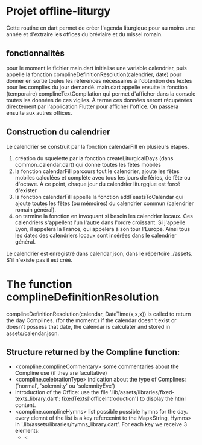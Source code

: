 # Projet offline-liturgy

Cette routine en dart permet de créer l'agenda liturgique pour au moins une année et d'extraire les offices du bréviaire et du missel romain.

## fonctionnalités

pour le moment le fichier main.dart initialise une variable calendrier, puis appelle la fonction complineDefinitionResolution(calendrier, date) pour donner en sortie toutes les références nécessaires à l'obtention des textes pour les complies du jour demandé.
main.dart appelle ensuite la fonction (temporaire) complineTextCompilation qui permet d'afficher dans la console toutes les données de ces vigiles. À terme ces données seront récupérées directement par l'application Flutter pour afficher l'office.
On passera ensuite aux autres offices.

## Construction du calendrier

Le calendrier se construit par la fonction calendarFill en plusieurs étapes.

1. création du squelette par la fonction createLiturgicalDays (dans common_calendar.dart) qui donne toutes les fêtes mobiles
2. la fonction calendarFill parcours tout le calendrier, ajoute les fêtes mobiles calculées et complète avec tous les jours de féries, de fête ou d'octave. À ce point, chaque jour du calendrier liturgqiue est forcé d'exister
3. la fonction calendarFill appelle la fonction addFeastsToCalendar qui ajoute toutes les fêtes (ou mémoires) du calendrier commun (calendrier romain général).
4. on termine la fonction en invoquant si besoin les calendrier locaux. Ces calendriers s'appellent l'un l'autre dans l'ordre croissant. Si j'appelle Lyon, il appelera la France, qui appelera à son tour l'Europe. Ainsi tous les dates des calendriers locaux sont insérées dans le calendrier général.

Le calendrier est enregistré dans calendar.json, dans le répertoire ./assets. S'il n'existe pas il est créé.

# The function complineDefinitionResolution

complineDefinitionResolution(calendar, DateTime(x,x,x)) is called to return the day Complines.
(for the moment:) if the calendar doesn't exist or doesn't possess that date, the calendar is calculater and stored in assets/calendar.json.

## Structure returned by the Compline function:

- <compline.complineCommentary> some commentaries about the Compline use (if they are facultative)
- <compline.celebrationType> indication about the type of Complines: ('normal', 'solemnity' ou 'solemnityEve')
- introduction of the Office: use the file '.lib/assets/libraries/fixed-texts_library.dart': fixedTexts['officeIntroduction'] to display the html content.
- <compline.complineHymns> list possible possible hymns for the day.
  every elemnt of the list is a key refercenint to the Map<String, Hymns> in '.lib/assets/libraries/hymns_library.dart'. For each key we receive 3 elements:
  - <<title> : official title of the Hymn
  - <author> author of the Hymn (not always provided)
  - <content> is the text of the Hymn in html code.
- <compline.complinePsalm1Antiphon>: first antiphon of first Psalm
- <compline.complinePsalm1Antiphon2>: second antiphon of first Psalm. If it's not empty, it should be great to display the first antiphon, then "or" and the second antiphon.
- <compline.complinePsalm1> key of the psalm of canticle to be found in '../assets/libraries/psalms_library.dart'
  - <psalms[compline.complinePsalm1]!.getTitle> returns the title of the psalm or canticle (can be empty)
  - <psalms[compline.complinePsalm1]!.getSubtitle> returns the subtitle only for the canticles (can be empty)
  - <psalms[compline.complinePsalm1]!.getCommentary> returns the biblical description of the psalm or canticle. It should be great to have the opportunity to display it (in shorter size ?)
  - <psalms[compline.complinePsalm1]!.getBiblicalReference> returns the biblical reference (only for the canticles)
  - <psalms[compline.complinePsalm1]!.getContent> returns the text of the psalm or canticle, formatted in html
- if <compline.complinePsalm2> is not empty (there is a second psalm), we use the same receipe for this second psalm
- <compline.complineReadingRef>: reference of the biblical reading
- <compline.complineReading>: content of the biblical reading
- <compline.complineResponsory>: responsory text
- <compline.complineEvangelicAntiphon>: antiphon for the Evangelic Canticle
- the Evangelic Canticle (Symeon Canticle) will be found in the psalms_library, using the key "NT_3": psalms['NT_3']
- <compline.complineOration>: list of the final orations. If there is more than one oration, display both, separated by "or".
- <compline.marialHymnRef>: marial hymns list. Same use as the hymns list for the beginning of the Compline Office
- conclusion of the Office: use the file '.lib/assets/libraries/fixed-texts_library.dart': fixedTexts['complineConclusion'] to display the html content.

# THE DAY OFFICE CLASS

This class contains all the possible datas for the 4 offices of the day (Complines excluded)

## Particular keys

- celebrationTitle
- celebrationSubtitle
- celebrationDescription: texte describing some elements of the saints' life.
- commons: list of commons possibles for this celebration
- liturgicalGrade (usefull ?)
- liturgicalColor

## Methods

- fromJSON: creates an instance of the Class by extracting all the datas of a given JSON file

# THE MORNING CLASS

This class is used to define a the final form of the office.

1. Firstable the datas are picked with the day_office Class
2. then a Common is chosen (if needed)
3. then the MorningData can be set up, using the datas of day_office (Proper) and the chosen Common.

## Description of the Class

- describes all the elements used for the Morning Office
- adds the elements describing the celebration:

  - celebrationTitle and Subtitle
  - description of the celebration
  - liturgicalGrade
  - liturgialColor
  - common used

## Methods of the Class:

- fromDayOffices: extracts the usefull datas from an instance of DayOffices containing all the datas of a whole day (coming from the json files)
- overlay: merges with another set of MorningDatas. Used to add a layer on another layer (proper on common, for example).
- setInvitatoryPsalms: used after all the merging part, in order to exclude the Invitatory Psalms already used in the Morning Office.

## example of use:

var morning = Morning();
morning
..overlay(overlayCommon)
..overlay(overlaySpecific)
..setInvitatoryPsalms();
